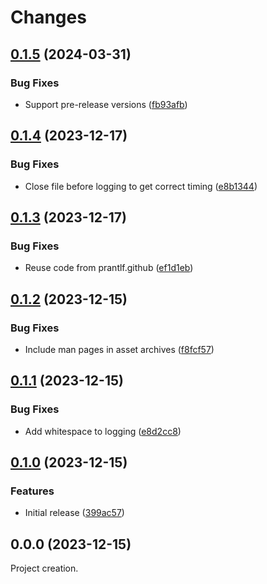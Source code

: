 # Changes

## [0.1.5](https://github.com/prantlf/update-formula/compare/v0.1.4...v0.1.5) (2024-03-31)

### Bug Fixes

* Support pre-release versions ([fb93afb](https://github.com/prantlf/update-formula/commit/fb93afbf6b582c41bb5e40877c70d8280d43b331))

## [0.1.4](https://github.com/prantlf/update-formula/compare/v0.1.3...v0.1.4) (2023-12-17)

### Bug Fixes

* Close file before logging to get correct timing ([e8b1344](https://github.com/prantlf/update-formula/commit/e8b13446e321328554d6f0859966a1525e016943))

## [0.1.3](https://github.com/prantlf/update-formula/compare/v0.1.2...v0.1.3) (2023-12-17)

### Bug Fixes

* Reuse code from prantlf.github ([ef1d1eb](https://github.com/prantlf/update-formula/commit/ef1d1eb37d770db3cc998bed21ddb26cf54286b6))

## [0.1.2](https://github.com/prantlf/update-formula/compare/v0.1.1...v0.1.2) (2023-12-15)

### Bug Fixes

* Include man pages in asset archives ([f8fcf57](https://github.com/prantlf/update-formula/commit/f8fcf572418d265e5224e5fe2c739ea7a8468df8))

## [0.1.1](https://github.com/prantlf/update-formula/compare/v0.1.0...v0.1.1) (2023-12-15)

### Bug Fixes

* Add whitespace to logging ([e8d2cc8](https://github.com/prantlf/update-formula/commit/e8d2cc875d60b29a54f1a3884b7b73ef5b1d18ac))

## [0.1.0](https://github.com/prantlf/update-formula/compare/v0.0.0...v0.1.0) (2023-12-15)

### Features

* Initial release ([399ac57](https://github.com/prantlf/update-formula/commit/399ac57bb8dcda1a3658b4ef98427426bed77359))

## 0.0.0 (2023-12-15)

Project creation.
